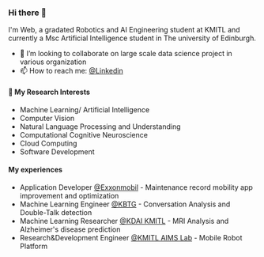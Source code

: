 ### Hi there 👋

I'm Web, a gradated Robotics and AI Engineering student at KMITL and currently a Msc Artificial Intelligence student in The university of Edinburgh.
- 👯 I’m looking to collaborate on large scale data science project in various organization
- 📫 How to reach me: [@Linkedin](https://www.linkedin.com/in/kasiditt/)

#### 🔭 My Research Interests
* Machine Learning/ Artificial Intelligence
* Computer Vision
* Natural Language Processing and Understanding
* Computational Cognitive Neuroscience
* Cloud Computing
* Software Development

#### My experiences
* Application Developer [@Exxonmobil](https://corporate.exxonmobil.com/locations/thailand) - Maintenance record mobility app improvement and optimization
* Machine Learning Engineer [@KBTG](https://www.kbtg.tech/contact) - Conversation Analysis and Double-Talk detection
* Machine Learning Researcher [@KDAI KMITL](https://kdaicenter.science.kmitl.ac.th/about) - MRI Analysis and Alzheimer's disease prediction
* Research&Development Engineer [@KMITL AIMS Lab](https://www.krai.io/) - Mobile Robot Platform

<!--
**Kasidit0052/Kasidit0052** is a ✨ _special_ ✨ repository because its `README.md` (this file) appears on your GitHub profile.

Here are some ideas to get you started:

- 🔭 I’m currently working on ...
- 🌱 I’m currently learning ...
- 👯 I’m looking to collaborate on ...
- 🤔 I’m looking for help with ...
- 💬 Ask me about ...
- 📫 How to reach me: ...
- 😄 Pronouns: ...
- ⚡ Fun fact: ...
-->
